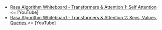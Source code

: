 - [Rasa Algorithm Whiteboard - Transformers & Attention 1: Self Attention](https://www.youtube.com/watch?v=yGTUuEx3GkA&list=PL75e0qA87dlG-za8eLI6t0_Pbxafk-cxb&index=12&ab_channel=Rasa) <= [YouTube]
- [Rasa Algorithm Whiteboard - Transformers & Attention 2: Keys, Values, Queries
](https://www.youtube.com/watch?v=tIvKXrEDMhk&list=PL75e0qA87dlG-za8eLI6t0_Pbxafk-cxb&index=13&ab_channel=Rasa) <= [YouTube]
